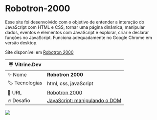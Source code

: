 # Robotron-2000

Esse site foi desenvolvido com o objetivo de entender a interação do JavaScript com HTML e CSS, tornar uma página dinâmica, manipular dados, eventos e elementos com JavaScript e explorar, criar e declarar funções no JavaScript. Funciona adequadamente no Google Chrome em versão desktop.

Site disponível em <a href="https://art169.github.io/Robotron-2000/">Robotron 2000</a>

| :placard: Vitrine.Dev |     |
| -------------  | --- |
| :sparkles: Nome        | **Robotron 2000**
| :label: Tecnologias | html, css, javaScript
| :rocket: URL         | [Robotron 2000](https://art169.github.io/Robotron-2000/)
| :fire: Desafio     | [JavaScript: manipulando o DOM](https://cursos.alura.com.br/course/javascript-manipulando-dom)

<!-- Inserir imagem com a #vitrinedev ao final do link -->
![](https://i.pinimg.com/originals/63/29/b7/6329b786e7bb02555df300a436360267.png#vitrinedev)
